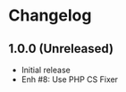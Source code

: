 Changelog
=========

1.0.0 (Unreleased)
------------------
- Initial release
- Enh #8: Use PHP CS Fixer
